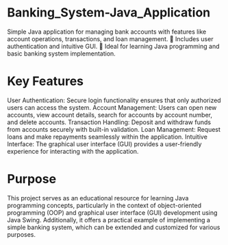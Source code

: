 # Banking_System-Java_Application
Simple Java application for managing bank accounts with features like account operations, transactions, and loan management. 🔐 Includes user authentication and intuitive GUI. 🚀 Ideal for learning Java programming and basic banking system implementation.

# Key Features
User Authentication: Secure login functionality ensures that only authorized users can access the system.
Account Management: Users can open new accounts, view account details, search for accounts by account number, and delete accounts.
Transaction Handling: Deposit and withdraw funds from accounts securely with built-in validation.
Loan Management: Request loans and make repayments seamlessly within the application.
Intuitive Interface: The graphical user interface (GUI) provides a user-friendly experience for interacting with the application.


# Purpose
This project serves as an educational resource for learning Java programming concepts, particularly in the context of object-oriented programming (OOP) and graphical user interface (GUI) development using Java Swing. Additionally, it offers a practical example of implementing a simple banking system, which can be extended and customized for various purposes.
